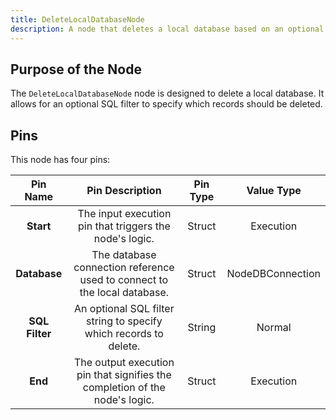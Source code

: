 ```yaml
---
title: DeleteLocalDatabaseNode
description: A node that deletes a local database based on an optional SQL filter.
---
```


## Purpose of the Node
The `DeleteLocalDatabaseNode` node is designed to delete a local database. It allows for an optional SQL filter to specify which records should be deleted.

## Pins
This node has four pins:

| Pin Name | Pin Description | Pin Type | Value Type |
|:----------:|:-------------:|:------:|:------:|
| **Start** | The input execution pin that triggers the node's logic. | Struct | Execution |
| **Database** | The database connection reference used to connect to the local database. | Struct | NodeDBConnection |
| **SQL Filter** | An optional SQL filter string to specify which records to delete. | String | Normal |
| **End** | The output execution pin that signifies the completion of the node's logic. | Struct | Execution |